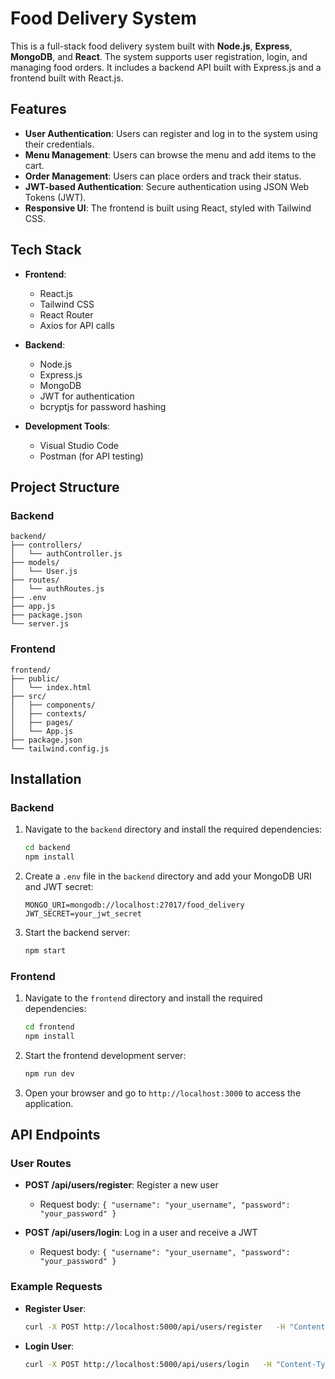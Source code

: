 
# Food Delivery System

This is a full-stack food delivery system built with **Node.js**, **Express**, **MongoDB**, and **React**. The system supports user registration, login, and managing food orders. It includes a backend API built with Express.js and a frontend built with React.js.

## Features

- **User Authentication**: Users can register and log in to the system using their credentials.
- **Menu Management**: Users can browse the menu and add items to the cart.
- **Order Management**: Users can place orders and track their status.
- **JWT-based Authentication**: Secure authentication using JSON Web Tokens (JWT).
- **Responsive UI**: The frontend is built using React, styled with Tailwind CSS.

## Tech Stack

- **Frontend**:
  - React.js
  - Tailwind CSS
  - React Router
  - Axios for API calls

- **Backend**:
  - Node.js
  - Express.js
  - MongoDB
  - JWT for authentication
  - bcryptjs for password hashing

- **Development Tools**:
  - Visual Studio Code
  - Postman (for API testing)

## Project Structure

### Backend

```
backend/
├── controllers/
│   └── authController.js
├── models/
│   └── User.js
├── routes/
│   └── authRoutes.js
├── .env
├── app.js
├── package.json
└── server.js
```

### Frontend

```
frontend/
├── public/
│   └── index.html
├── src/
│   ├── components/
│   ├── contexts/
│   ├── pages/
│   └── App.js
├── package.json
└── tailwind.config.js
```

## Installation

### Backend

1. Navigate to the `backend` directory and install the required dependencies:

   ```bash
   cd backend
   npm install
   ```

2. Create a `.env` file in the `backend` directory and add your MongoDB URI and JWT secret:

   ```
   MONGO_URI=mongodb://localhost:27017/food_delivery
   JWT_SECRET=your_jwt_secret
   ```

3. Start the backend server:

   ```bash
   npm start
   ```

### Frontend

1. Navigate to the `frontend` directory and install the required dependencies:

   ```bash
   cd frontend
   npm install
   ```

2. Start the frontend development server:

   ```bash
   npm run dev
   ```

3. Open your browser and go to `http://localhost:3000` to access the application.

## API Endpoints

### User Routes

- **POST /api/users/register**: Register a new user
  - Request body: `{ "username": "your_username", "password": "your_password" }`
  
- **POST /api/users/login**: Log in a user and receive a JWT
  - Request body: `{ "username": "your_username", "password": "your_password" }`

### Example Requests

- **Register User**:
  ```bash
  curl -X POST http://localhost:5000/api/users/register   -H "Content-Type: application/json"   -d '{"username": "user1", "password": "password123"}'
  ```

- **Login User**:
  ```bash
  curl -X POST http://localhost:5000/api/users/login   -H "Content-Type: application/json"   -d '{"username": "user1", "password": "password123"}'
  ```
